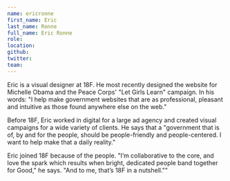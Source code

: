 ```yaml
---
name: ericronne
first_name: Eric
last_name: Ronne
full_name: Eric Ronne
role:
location:
github:
twitter:
team:
---
```


Eric is a visual designer at 18F. He most recently designed the website for Michelle Obama and the Peace Corps' "Let Girls Learn" campaign. In his words: "I help make government websites that are as professional, pleasant and intuitive as those found anywhere else on the web."

Before 18F, Eric worked in digital for a large ad agency and created visual campaigns for a wide variety of clients. He says that a "government that is of, by and for the people, should be people-friendly and people-centered. I want to help make that a daily reality."

Eric joined 18F because of the people. "I’m collaborative to the core, and love the spark which results when bright, dedicated people band together for Good," he says. "And to me, that’s 18F in a nutshell.""
